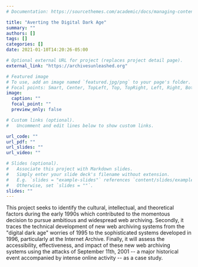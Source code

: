 ```yaml
---
# Documentation: https://sourcethemes.com/academic/docs/managing-content/

title: "Averting the Digital Dark Age"
summary: ""
authors: []
tags: []
categories: []
date: 2021-01-10T14:20:26-05:00

# Optional external URL for project (replaces project detail page).
external_link: "https://archivesunleashed.org"

# Featured image
# To use, add an image named `featured.jpg/png` to your page's folder.
# Focal points: Smart, Center, TopLeft, Top, TopRight, Left, Right, BottomLeft, Bottom, BottomRight.
image:
  caption: ""
  focal_point: ""
  preview_only: false

# Custom links (optional).
#   Uncomment and edit lines below to show custom links.

url_code: ""
url_pdf: ""
url_slides: ""
url_video: ""

# Slides (optional).
#   Associate this project with Markdown slides.
#   Simply enter your slide deck's filename without extension.
#   E.g. `slides = "example-slides"` references `content/slides/example-slides.md`.
#   Otherwise, set `slides = ""`.
slides: ""
---
```


This project seeks to identify the cultural, intellectual, and theoretical factors during the early 1990s which contributed to the momentous decision to pursue ambitious and widespread web archiving. Secondly, it traces the technical development of new web archiving systems from the "digital dark age" worries of 1995 to the sophisticated systems developed in 1996, particularly at the Internet Archive. Finally, it will assess the accessibility, effectiveness, and impact of these new web archiving systems using the attacks of September 11th, 2001 -- a major historical event accompanied by intense online activity -- as a case study.